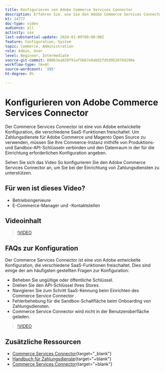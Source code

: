 ```yaml
---
title: Konfigurieren von Adobe Commerce Services Connector
description: Erfahren Sie, wie Sie den Adobe Commerce Services Connector für die Verwendung mit Commerce SaaS-Produkten konfigurieren und wie Sie allgemeine Probleme beheben können.
kt: 14777
doc-type: video
audience: all
activity: use
last-substantial-update: 2024-01-09T00:00:00Z
feature: Configuration, System
topic: Commerce, Administration
role: Admin, User
level: Beginner, Intermediate
source-git-commit: 08063ea820f91af5667e0abd2fd5d95207bd290e
workflow-type: tm+mt
source-wordcount: '195'
ht-degree: 0%

---
```


# Konfigurieren von Adobe Commerce Services Connector

Der Commerce Services Connector ist eine von Adobe entwickelte Konfiguration, die verschiedene SaaS-Funktionen freischaltet. Um Zahlungsdienste für Adobe Commerce und Magento Open Source zu verwenden, müssen Sie Ihre Commerce-Instanz mithilfe von Produktions- und Sandbox-API-Schlüsseln verbinden und den Datenraum in der für die Einrichtung erforderlichen Konfiguration angeben.

Sehen Sie sich das Video So konfigurieren Sie den Adobe Commerce Services Connector an, um Sie bei der Einrichtung von Zahlungsdiensten zu unterstützen.

## Für wen ist dieses Video?

- Betriebsingenieure
- E-Commerce-Manager und -Kontaktstellen

## Videoinhalt

>[!VIDEO](https://video.tv.adobe.com/v/3425958?learn=on)

## FAQs zur Konfiguration

Der Commerce Services Connector ist eine von Adobe entwickelte Konfiguration, die verschiedene SaaS-Funktionen freischaltet. Dies sind einige der am häufigsten gestellten Fragen zur Konfiguration:

- Beheben Sie ungültige oder öffentliche Schlüssel.
- Drehen Sie den API-Schlüssel Ihres Stores.
- Navigieren Sie zum Schritt SaaS-Kennung beim Einrichten des Commerce Service Connector .
- Fehlerbehebung für die Sandbox-Schaltfläche beim Onboarding von Zahlungsdiensten.
- Commerce Service Connector wird nicht in der Benutzeroberfläche geladen.

>[!VIDEO](https://video.tv.adobe.com/v/3425959?learn=on)

## Zusätzliche Ressourcen

- [Commerce Services Connector](https://experienceleague.adobe.com/docs/commerce-merchant-services/user-guides/integration-services/saas.html){target="_blank"}
- [Handbuch für Zahlungsdienste](https://experienceleague.adobe.com/docs/commerce-merchant-services/payment-services/guide-overview.html){target="+blank"}
- [Commerce Services Connector](https://experienceleague.adobe.com/docs/commerce-merchant-services/user-guides/integration-services/saas.html){target="+blank"}
